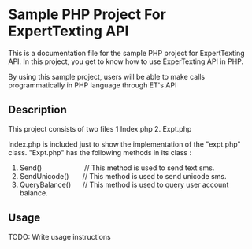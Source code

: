 # 




# Sample PHP Project For ExpertTexting API
This is a documentation file for the sample PHP project for ExpertTexting API. In this project, you get to know how to use ExperTexting API in PHP.

By using this sample project, users will be able to make calls programmatically in PHP language through ET's API

## Description
This project consists of two files 
1 Index.php 
2. Expt.php
  
Index.php is included just to show the implementation of the "expt.php" class. "Expt.php" has the following methods in its class : 

1. Send()            &nbsp;&nbsp;&nbsp;&nbsp;&nbsp;&nbsp;&nbsp;&nbsp;&nbsp;&nbsp;&nbsp;&nbsp;&nbsp;&nbsp;&nbsp;&nbsp;&nbsp;&nbsp;&nbsp;&nbsp;&nbsp;// This method is used to send text sms.
2. SendUnicode()     &nbsp;&nbsp;&nbsp;&nbsp;&nbsp;&nbsp;// This method is used to send unicode sms.
3. QueryBalance()    &nbsp;&nbsp;&nbsp;&nbsp;&nbsp;// This method is used to query user account balance.
  
## Usage
TODO: Write usage instructions


